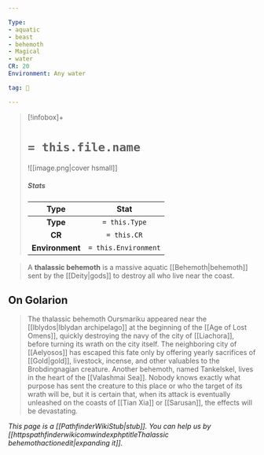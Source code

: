 ```yaml
---

Type:
- aquatic
- beast
- behemoth
- Magical
- water
CR: 20
Environment: Any water

tag: 👹

---
```


> [!infobox]+
> #  `= this.file.name`
> ![[image.png|cover hsmall]]
> ##### Stats
> Type | Stat |
> :---:|:---:|
> **Type** | `= this.Type` |
> **CR** | `= this.CR` |
> **Environment** | `= this.Environment` |



> A **thalassic behemoth** is a massive aquatic [[Behemoth|behemoth]] sent by the [[Deity|gods]] to destroy all who live near the coast.


## On Golarion

> The thalassic behemoth Oursmariku appeared near the [[Iblydos|Iblydan archipelago]] at the beginning of the [[Age of Lost Omens]], quickly destroying the navy of the city of [[Liachora]], before turning its wrath on the city itself. The neighboring city of [[Aelyosos]] has escaped this fate only by offering yearly sacrifices of [[Gold|gold]], livestock, incense, and other valuables to the Brobdingnagian creature.
> Another behemoth, named Tankelskel, lives in the heart of the [[Valashmai Sea]]. Nobody knows exactly what purpose has sent the creature to this place or who the target of its wrath will be, but it is certain that, when its attack is eventually unleashed on the coasts of [[Tian Xia]] or [[Sarusan]], the effects will be devastating.



*This page is a [[PathfinderWikiStub|stub]]. You can help us by [[httpspathfinderwikicomwindexphptitleThalassic behemothactionedit|expanding it]].*








